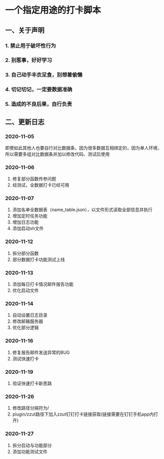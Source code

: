 # 一个指定用途的打卡脚本

## 一、关于声明

### 1. 禁止用于破坏性行为

### 2. 别惹事，好好学习

### 3. 自己动手丰衣足食，别想着偷懒

### 4. 切记切记，一定要数据准确

### 5. 造成的不良后果，自行负责

## 二、更新日志

### 2020-11-05

即使如此其他人也要自行对比数据条，因为很多数据互相绑定的，因为单人环境，所以需要多组对比数据条并加以修改代码、测试后使用

### 2020-11-06

1. 修复部分函数传参问题
2. 经测试，全数据打卡已经可用

### 2020-11-07

1. 添加名单全数据表（name_table.json），以文件形式读取全部信息并执行
2. 增加定时任务功能
3. 增加日志功能
4. 添加启动sh文件

### 2020-11-12

1. 拆分部分函数
2. 部分数据打卡功能测试上线

### 2020-11-13

1. 添加每日打卡情况邮件报告功能
2. 优化启动文件

### 2020-11-14

1. 自动设置日志目录
2. 修改邮箱服务器
3. 优化部分逻辑

### 2020-11-16

1. 修复报告邮件发送异常的BUG
2. 测试快速打卡

### 2020-11-19

1. 验证快速打卡新思路

### 2020-11-26

1. 修改路径分隔符为/
2. plugin/zzut路径下加入zzut钉钉打卡链接获取(链接需要在钉钉手机app内打开)

### 2020-11-27

1. 拆分启动与功能部分
2. 添加功能测试文件
